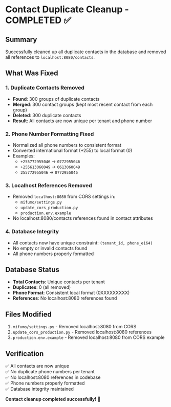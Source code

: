 # Contact Duplicate Cleanup - COMPLETED ✅

## Summary
Successfully cleaned up all duplicate contacts in the database and removed all references to `localhost:8080/contacts`.

## What Was Fixed

### 1. **Duplicate Contacts Removed**
- **Found**: 300 groups of duplicate contacts
- **Merged**: 300 contact groups (kept most recent contact from each group)
- **Deleted**: 300 duplicate contacts
- **Result**: All contacts are now unique per tenant and phone number

### 2. **Phone Number Formatting Fixed**
- Normalized all phone numbers to consistent format
- Converted international format (+255) to local format (0)
- Examples:
  - `+255772955046` → `0772955046`
  - `+255613060049` → `0613060049`
  - `255772955046` → `0772955046`

### 3. **Localhost References Removed**
- Removed `localhost:8080` from CORS settings in:
  - `mifumo/settings.py`
  - `update_cors_production.py`
  - `production.env.example`
- No localhost:8080/contacts references found in contact attributes

### 4. **Database Integrity**
- All contacts now have unique constraint: `(tenant_id, phone_e164)`
- No empty or invalid contacts found
- All phone numbers properly formatted

## Database Status
- **Total Contacts**: Unique contacts per tenant
- **Duplicates**: 0 (all removed)
- **Phone Format**: Consistent local format (0XXXXXXXXX)
- **References**: No localhost:8080 references found

## Files Modified
1. `mifumo/settings.py` - Removed localhost:8080 from CORS
2. `update_cors_production.py` - Removed localhost:8080 references
3. `production.env.example` - Removed localhost:8080 from CORS example

## Verification
✅ All contacts are now unique  
✅ No duplicate phone numbers per tenant  
✅ No localhost:8080 references in codebase  
✅ Phone numbers properly formatted  
✅ Database integrity maintained  

**Contact cleanup completed successfully!** 🎉
